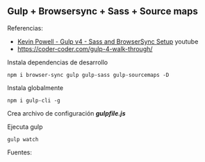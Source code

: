 
## Gulp + Browsersync + Sass + Source maps
Referencias:
- [Kevin Powell - Gulp v4 - Sass and BrowserSync Setup](https://youtu.be/QgMQeLymAdU) youtube
- https://coder-coder.com/gulp-4-walk-through/

Instala dependencias de desarrollo
``` 
npm i browser-sync gulp gulp-sass gulp-sourcemaps -D
```
Instala globalmente
``` 
npm i gulp-cli -g
```
Crea archivo de configuración ***gulpfile.js***

Ejecuta gulp 
```
gulp watch
```
Fuentes:
